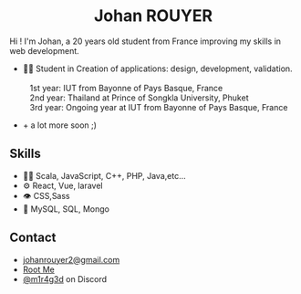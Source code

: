 
<p >
  <h1 align="center">Johan ROUYER</h1>
<p/>

Hi ! I'm Johan, a 20 years old student from France improving my skills in web development.

- 👨‍💻 Student in Creation of applications: design, development, validation.
  <br>  
      &nbsp;&nbsp;&nbsp;1st year: IUT from Bayonne of Pays Basque, France
  <br>
      &nbsp;&nbsp;&nbsp;2nd year: Thailand at Prince of Songkla University, Phuket
  <br>
      &nbsp;&nbsp;&nbsp;3rd year: Ongoing year at IUT from Bayonne of Pays Basque, France
- <p>+ a lot more soon ;)</p>

## Skills
- 👨‍💻 Scala, JavaScript, C++, PHP, Java,etc...
- ⚙️ React, Vue, laravel
- 👁️ CSS,Sass
- 💽 MySQL, SQL, Mongo

## Contact
- johanrouyer2@gmail.com
- [Root Me](https://www.root-me.org/m1r4g3)
- [@m1r4g3d](https://discord.com/users/744892863367872552) on Discord
